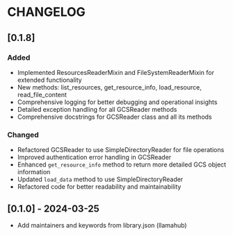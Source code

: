 # CHANGELOG

## [0.1.8]

### Added

- Implemented ResourcesReaderMixin and FileSystemReaderMixin for extended functionality
- New methods: list_resources, get_resource_info, load_resource, read_file_content
- Comprehensive logging for better debugging and operational insights
- Detailed exception handling for all GCSReader methods
- Comprehensive docstrings for GCSReader class and all its methods

### Changed

- Refactored GCSReader to use SimpleDirectoryReader for file operations
- Improved authentication error handling in GCSReader
- Enhanced `get_resource_info` method to return more detailed GCS object information
- Updated `load_data` method to use SimpleDirectoryReader
- Refactored code for better readability and maintainability

## [0.1.0] - 2024-03-25

- Add maintainers and keywords from library.json (llamahub)
